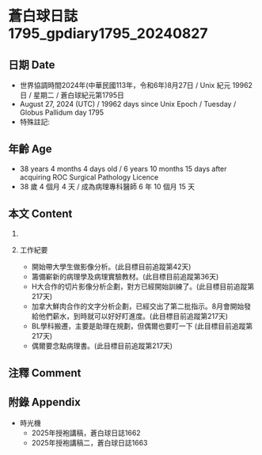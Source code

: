 [_metadata_:encoding]: - "utf-8"
[_metadata_:language]: - "zh-Hant-TW"
[_metadata_:fileformat]: - "markdown"
[_metadata_:MIME_type]: - "text/plain"
[_metadata_:markdown_version]: - "commonmark version 0.30"
[_metadata_:markdown_spec]: - "https://spec.commonmark.org/0.30/"

# 蒼白球日誌1795_gpdiary1795_20240827 #

## 日期 Date ##

* 世界協調時間2024年(中華民國113年，令和6年)8月27日 / Unix 紀元 19962 日 / 星期二 / 蒼白球紀元第1795日
* August 27, 2024 (UTC) / 19962 days since Unix Epoch / Tuesday / Globus Pallidum day 1795
* 特殊註記:

## 年齡 Age ##

* 38 years 4 months 4 days old / 6 years 10 months 15 days after acquiring ROC Surgical Pathology Licence
* 38 歲 4 個月 4 天 / 成為病理專科醫師 6 年 10 個月 15 天

## 本文 Content ##

1. 

2. 工作紀要

    - 開始帶大學生做影像分析。(此目標目前追蹤第42天)
    - 籌備嶄新的病理學及病理實驗教材。(此目標目前追蹤第36天)
    - H大合作的切片影像分析企劃，對方已經開始訓練了。(此目標目前追蹤第217天)
    - 加拿大鮮肉合作的文字分析企劃，已經交出了第二批指示。8月會開始發給他們薪水，到時就可以好好盯進度。(此目標目前追蹤第217天)
    - BL學科搬遷，主要是助理在規劃，但偶爾也要盯一下 (此目標目前追蹤第217天)
    - 偶爾要念點病理書。(此目標目前追蹤第217天)

## 注釋 Comment ##


## 附錄 Appendix ##

* 時光機
    - 2025年授袍講稿，蒼白球日誌1662
    - 2025年授袍講稿二，蒼白球日誌1663
